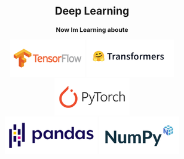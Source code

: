 <h1 align="center">Deep Learning</h1>
<h3 align="center">Now Im Learning aboute</h3>

<div align="center">
  <img src="Picture/Tensorflow.png" height="100px">
  <img src="Picture/Tranformers.png" height="100px">
  <img src="Picture/PyTorch.png" height="100px">
</div>

<div align="center">
  <img src="Picture/Pandas.png" height="100px">
  <img src="Picture/Numpy.jpg" height="100px">
</div>

